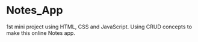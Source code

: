 # Notes_App
1st mini project using HTML, CSS and JavaScript. Using CRUD concepts to make this online Notes app.
